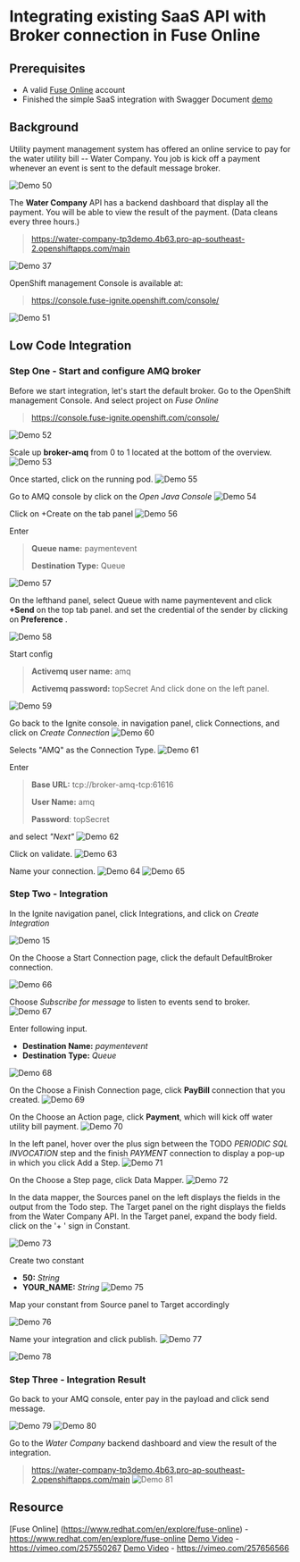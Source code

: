 # Integrating existing SaaS API with Broker connection in Fuse Online

## Prerequisites
* A valid [Fuse Online](https://www.redhat.com/en/explore/fuse-online) account 
* Finished the simple SaaS integration with Swagger Document [demo](https://github.com/weimeilin79/fuse7tp3demo/blob/master/README.md) 

## Background

Utility payment management system has offered an online service to pay for the water utility bill -- Water Company. You job is kick off a payment whenever an event is sent to the default message broker. 
 
![Demo 50](images/01-Step-50.png)

The **Water Company** API has a backend dashboard that display all the payment. You will be able to view the result of the payment. 
(Data cleans every three hours.)

> https://water-company-tp3demo.4b63.pro-ap-southeast-2.openshiftapps.com/main

![Demo 37](images/01-Step-37.png)

OpenShift management Console is available at:

> https://console.fuse-ignite.openshift.com/console/

![Demo 51](images/01-Step-51.png)

## Low Code Integration

### Step One - Start and configure AMQ broker

Before we start integration, let's start the default broker. Go to the OpenShift management Console. And select project on *Fuse Online*

> https://console.fuse-ignite.openshift.com/console/

![Demo 52](images/01-Step-52.png)

Scale up **broker-amq** from 0 to 1 located at the bottom of the overview.
![Demo 53](images/01-Step-53.png)

Once started, click on the running pod.
![Demo 55](images/01-Step-55.png)

Go to AMQ console by click on the *Open Java Console*
![Demo 54](images/01-Step-54.png)

Click on +Create on the tab panel
![Demo 56](images/01-Step-56.png)

Enter 
> **Queue name:** paymentevent
> 
> **Destination Type:** Queue
 
![Demo 57](images/01-Step-57.png)

On the lefthand panel, select Queue with name paymentevent and click **+Send** on the top tab panel. and set the credential of the sender by clicking on **Preference** .

![Demo 58](images/01-Step-58.png)

Start config
> **Activemq user name:** amq
> 
> **Activemq password:** topSecret
And click done on the left panel.

![Demo 59](images/01-Step-59.png)


Go back to the Ignite console. in navigation panel, click Connections, and click on *Create Connection*
![Demo 60](images/01-Step-60.png)

Selects "AMQ" as the Connection Type.
![Demo 61](images/01-Step-61.png)

Enter

> **Base URL:** tcp://broker-amq-tcp:61616
> 
> **User Name:** amq
> 
> **Password**: topSecret

and select *"Next"*
![Demo 62](images/01-Step-62.png)

Click on validate.
![Demo 63](images/01-Step-63.png)

Name your connection.
![Demo 64](images/01-Step-64.png)
![Demo 65](images/01-Step-65.png)

### Step Two - Integration

In the Ignite navigation panel, click Integrations, and click on *Create Integration*

![Demo 15](images/01-Step-15.png)

On the Choose a Start Connection page, click the default DefaultBroker connection.

![Demo 66](images/01-Step-66.png)

Choose *Subscribe for message* to listen to events send to broker.
![Demo 67](images/01-Step-67.png)

Enter following input. 

* **Destination Name:** *paymentevent*
* **Destination Type:** *Queue*

![Demo 68](images/01-Step-68.png)

On the Choose a Finish Connection page, click **PayBill** connection that you created.
![Demo 69](images/01-Step-69.png)

On the Choose an Action page, click **Payment**, which will kick off water utility bill payment.
![Demo 70](images/01-Step-70.png)

In the left panel, hover over the plus sign between the TODO *PERIODIC SQL INVOCATION* step and the finish *PAYMENT* connection to display a pop-up in which you click Add a Step.
![Demo 71](images/01-Step-71.png)

On the Choose a Step page, click Data Mapper. 
![Demo 72](images/01-Step-72.png)

In the data mapper, the Sources panel on the left displays the fields in the output from the Todo step. The Target panel on the right displays the fields from the Water Company API. In the Target panel, expand the body field. click on the '+ ' sign in Constant. 

![Demo 73](images/01-Step-73.png)

Create two constant

* **50:** *String*
* **YOUR_NAME:** *String*
![Demo 75](images/01-Step-75.png)

Map your constant from Source panel to Target accordingly

![Demo 76](images/01-Step-76.png)

Name your integration and click publish.
![Demo 77](images/01-Step-77.png)

![Demo 78](images/01-Step-78.png)


### Step Three - Integration Result

Go back to your AMQ console, enter pay in the payload and click send message.

![Demo 79](images/01-Step-79.png)
![Demo 80](images/01-Step-80.png)


Go to the *Water Company* backend dashboard and view the result of the integration. 
> https://water-company-tp3demo.4b63.pro-ap-southeast-2.openshiftapps.com/main
![Demo 81](images/01-Step-81.png)



## Resource
[Fuse Online] (https://www.redhat.com/en/explore/fuse-online) - https://www.redhat.com/en/explore/fuse-online
[Demo Video](https://vimeo.com/257550267) - https://vimeo.com/257550267
[Demo Video](https://vimeo.com/257656566) - https://vimeo.com/257656566